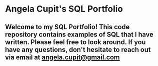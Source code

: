 # Angela Cupit's SQL Portfolio
## Welcome to my SQL Portfolio! This code repository contains examples of SQL that I have written. Please feel free to look around. If you have any questions, don't hesitate to reach out via email at angela.cupit@gmail.com
